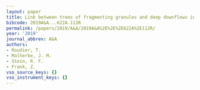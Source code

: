 ```yaml
---
layout: paper
title: Link between trees of fragmenting granules and deep downflows in MHD simulation
bibcode: 2019A&A...622A.112R
permalink: /papers/2019/A&A/2019A&A%2E%2E%2E622A%2E112R/
year: '2019'
journal_abbrev: A&A
authors:
- Roudier, T.
- Malherbe, J. M.
- Stein, R. F.
- Frank, Z.
vso_source_keys: {}
vso_instrument_keys: {}
---
```

